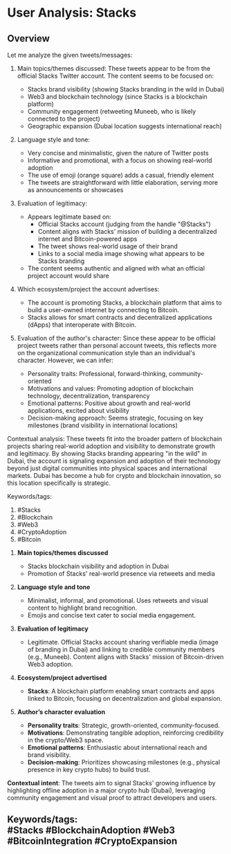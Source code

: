 # User Analysis: Stacks

## Overview

<think>
Let me analyze the given tweets/messages:

1. Main topics/themes discussed:
   These tweets appear to be from the official Stacks Twitter account. The content seems to be focused on:
   - Stacks brand visibility (showing Stacks branding in the wild in Dubai)
   - Web3 and blockchain technology (since Stacks is a blockchain platform)
   - Community engagement (retweeting Muneeb, who is likely connected to the project)
   - Geographic expansion (Dubai location suggests international reach)

2. Language style and tone:
   - Very concise and minimalistic, given the nature of Twitter posts
   - Informative and promotional, with a focus on showing real-world adoption
   - The use of emoji (orange square) adds a casual, friendly element
   - The tweets are straightforward with little elaboration, serving more as announcements or showcases

3. Evaluation of legitimacy:
   - Appears legitimate based on:
     * Official Stacks account (judging from the handle "@Stacks")
     * Content aligns with Stacks' mission of building a decentralized internet and Bitcoin-powered apps
     * The tweet shows real-world usage of their brand
     * Links to a social media image showing what appears to be Stacks branding
   - The content seems authentic and aligned with what an official project account would share

4. Which ecosystem/project the account advertises:
   - The account is promoting Stacks, a blockchain platform that aims to build a user-owned internet by connecting to Bitcoin.
   - Stacks allows for smart contracts and decentralized applications (dApps) that interoperate with Bitcoin.

5. Evaluation of the author's character:
Since these appear to be official project tweets rather than personal account tweets, this reflects more on the organizational communication style than an individual's character. However, we can infer:
   - Personality traits: Professional, forward-thinking, community-oriented
   - Motivations and values: Promoting adoption of blockchain technology, decentralization, transparency
   - Emotional patterns: Positive about growth and real-world applications, excited about visibility
   - Decision-making approach: Seems strategic, focusing on key milestones (brand visibility in international locations)

Contextual analysis: These tweets fit into the broader pattern of blockchain projects sharing real-world adoption and visibility to demonstrate growth and legitimacy. By showing Stacks branding appearing "in the wild" in Dubai, the account is signaling expansion and adoption of their technology beyond just digital communities into physical spaces and international markets. Dubai has become a hub for crypto and blockchain innovation, so this location specifically is strategic.

Keywords/tags: 
1. #Stacks
2. #Blockchain
3. #Web3
4. #CryptoAdoption
5. #Bitcoin
</think>

1. **Main topics/themes discussed**  
   - Stacks blockchain visibility and adoption in Dubai  
   - Promotion of Stacks' real-world presence via retweets and media  

2. **Language style and tone**  
   - Minimalist, informal, and promotional. Uses retweets and visual content to highlight brand recognition.  
   - Emojis and concise text cater to social media engagement.  

3. **Evaluation of legitimacy**  
   - Legitimate. Official Stacks account sharing verifiable media (image of branding in Dubai) and linking to credible community members (e.g., Muneeb). Content aligns with Stacks' mission of Bitcoin-driven Web3 adoption.  

4. **Ecosystem/project advertised**  
   - **Stacks**: A blockchain platform enabling smart contracts and apps linked to Bitcoin, focusing on decentralization and global expansion.  

5. **Author’s character evaluation**  
   - **Personality traits**: Strategic, growth-oriented, community-focused.  
   - **Motivations**: Demonstrating tangible adoption, reinforcing credibility in the crypto/Web3 space.  
   - **Emotional patterns**: Enthusiastic about international reach and brand visibility.  
   - **Decision-making**: Prioritizes showcasing milestones (e.g., physical presence in key crypto hubs) to build trust.  

**Contextual intent**: The tweets aim to signal Stacks' growing influence by highlighting offline adoption in a major crypto hub (Dubai), leveraging community engagement and visual proof to attract developers and users.  

**Keywords/tags**:  
#Stacks #BlockchainAdoption #Web3 #BitcoinIntegration #CryptoExpansion
---
